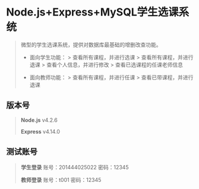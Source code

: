 
Node.js+Express+MySQL学生选课系统
===

>
> 微型的学生选课系统，提供对数据库最基础的增删改查功能。
>
>	*  面向学生功能：
		> 查看所有课程，并进行选课
		> 查看所有课程，并进行退课
		> 查看个人信息，并进行修改
		> 查看已选课程的任课老师信息
>
>	*  面向教师功能：
		> 查看所有课程，并进行任课
		> 查看已带课程，并进行退课
>

## 版本号
>
> **Node.js** v4.2.6
>
> **Express** v4.14.0
> 

## 测试账号
>
> **学生登录**  账号：201444025022 密码：12345
> 
> **教师登录**  账号：t001 密码：12345
> 